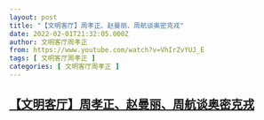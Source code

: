 ```yaml
---
layout: post
title: "【文明客厅】周孝正、赵曼丽、周航谈奥密克戎"
date: 2022-02-01T21:32:05.000Z
author: 文明客厅周孝正
from: https://www.youtube.com/watch?v=VhIrZvYUJ_E
tags: [ 文明客厅周孝正 ]
categories: [ 文明客厅周孝正 ]
---
```

<!--1643751125000-->
[【文明客厅】周孝正、赵曼丽、周航谈奥密克戎](https://www.youtube.com/watch?v=VhIrZvYUJ_E)
------

<div>

</div>

